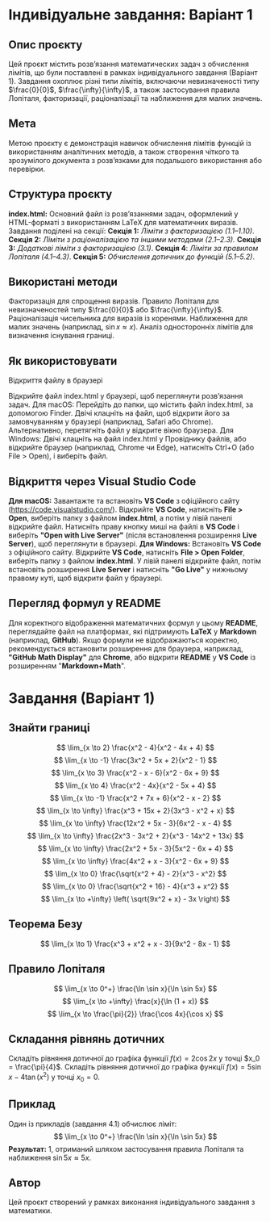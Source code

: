 # Індивідуальне завдання: Варіант 1
## Опис проєкту
Цей проєкт містить розв’язання математических задач з обчислення лімітів, що були поставлені в рамках індивідуального завдання (Варіант 1). Завдання охоплює різні типи лімітів, включаючи невизначеності типу $\frac{0}{0}$, $\frac{\infty}{\infty}$, а також застосування правила Лопіталя, факторизації, раціоналізації та наближення для малих значень.
## Мета
Метою проєкту є демонстрація навичок обчислення лімітів функцій із використанням аналітичних методів, а також створення чіткого та зрозумілого документа з розв’язками для подальшого використання або перевірки.
## Структура проєкту

**index.html:** Основний файл із розв’язаннями задач, оформлений у HTML-форматі з використанням LaTeX для математичних виразів. Завдання поділені на секції:
**Секція 1:** *Ліміти з факторизацією (1.1–1.10)*.
**Секція 2:** *Ліміти з раціоналізацією та іншими методами (2.1–2.3).*
**Секція 3:** *Додаткові ліміти з факторизацією (3.1)*.
**Секція 4**: *Ліміти за правилом Лопіталя (4.1–4.3)*.
**Секція 5:** *Обчислення дотичних до функцій (5.1–5.2)*.



## Використані методи

Факторизація для спрощення виразів.
Правило Лопіталя для невизначеностей типу $\frac{0}{0}$ або $\frac{\infty}{\infty}$.
Раціоналізація чисельника для виразів із коренями.
Наближення для малих значень (наприклад, $\sin x \approx x$).
Аналіз односторонніх лімітів для визначення існування границі.

## Як використовувати
Відкриття файлу в браузері

Відкрийте файл index.html у браузері, щоб переглянути розв’язання задач.
Для macOS: Перейдіть до папки, що містить файл index.html, за допомогою Finder. Двічі клацніть на файл, щоб відкрити його за замовчуванням у браузері (наприклад, Safari або Chrome). Альтернативно, перетягніть файл у відкрите вікно браузера.
Для Windows: Двічі клацніть на файл index.html у Провіднику файлів, або відкрийте браузер (наприклад, Chrome чи Edge), натисніть Ctrl+O (або File > Open), і виберіть файл.

## Відкриття через Visual Studio Code

**Для macOS:** Завантажте та встановіть **VS Code** з офіційного сайту (https://code.visualstudio.com/). Відкрийте **VS Code**, натисніть **File > Open**, виберіть папку з файлом **index.html**, а потім у лівій панелі відкрийте файл. Натисніть праву кнопку миші на файлі в **VS Code** і виберіть **"Open with Live Server"** (після встановлення розширення **Live Server**), щоб переглянути в браузері.
**Для Windows:** Встановіть **VS Code** з офіційного сайту. Відкрийте **VS Code**, натисніть **File > Open Folder**, виберіть папку з файлом **index.html**. У лівій панелі відкрийте файл, потім встановіть розширення **Live Server** і натисніть **"Go Live"** у нижньому правому куті, щоб відкрити файл у браузері.

## Перегляд формул у README
Для коректного відображення математичних формул у цьому **README**, переглядайте файл на платформах, які підтримують **LaTeX** у **Markdown** (наприклад, **GitHub**). Якщо формули не відображаються коректно, рекомендується встановити розширення для браузера, наприклад, **"GitHub Math Display"** для **Chrome**, або відкрити **README** у **VS Code** із розширенням "**Markdown+Math**".
# Завдання (Варіант 1)
## Знайти границі

$$ \lim_{x \to 2} \frac{x^2 - 4}{x^2 - 4x + 4} $$
$$ \lim_{x \to -1} \frac{3x^2 + 5x + 2}{x^2 - 1} $$
$$ \lim_{x \to 3} \frac{x^2 - x - 6}{x^2 - 6x + 9} $$
$$ \lim_{x \to 4} \frac{x^2 - 4x}{x^2 - 5x + 4} $$
$$ \lim_{x \to -1} \frac{x^2 + 7x + 6}{x^2 - x - 2} $$
$$ \lim_{x \to \infty} \frac{x^3 + 15x + 2}{3x^3 - x^2 + x} $$
$$ \lim_{x \to \infty} \frac{12x^2 + 5x - 3}{6x^2 - x - 4} $$
$$ \lim_{x \to \infty} \frac{2x^3 - 3x^2 + 2}{x^3 - 14x^2 + 13x} $$
$$ \lim_{x \to \infty} \frac{2x^2 + 5x - 3}{5x^2 - 6x + 4} $$
$$ \lim_{x \to \infty} \frac{4x^2 + x - 3}{x^2 - 6x + 9} $$
$$ \lim_{x \to 0} \frac{\sqrt{x^2 + 4} - 2}{x^3 - x^2} $$
$$ \lim_{x \to 0} \frac{\sqrt{x^2 + 16} - 4}{x^3 + x^2} $$
$$ \lim_{x \to +\infty} \left( \sqrt{9x^2 + x} - 3x \right) $$

## Теорема Безу
$$ \lim_{x \to 1} \frac{x^3 + x^2 + x - 3}{9x^2 - 8x - 1} $$
## Правило Лопіталя

$$ \lim_{x \to 0^+} \frac{\ln \sin x}{\ln \sin 5x} $$
$$ \lim_{x \to +\infty} \frac{x}{\ln (1 + x)} $$
$$ \lim_{x \to \frac{\pi}{2}} \frac{\cos 4x}{\cos x} $$

## Складання рівнянь дотичних

Складіть рівняння дотичної до графіка функції $f(x) = 2 \cos 2x$ у точці $x_0 = \frac{\pi}{4}$.
Складіть рівняння дотичної до графіка функції $f(x) = 5 \sin x - 4 \tan (x^2)$ у точці $x_0 = 0$.

## Приклад
Один із прикладів (завдання 4.1) обчислює ліміт:$$ \lim_{x \to 0^+} \frac{\ln \sin x}{\ln \sin 5x} $$**Результат:** $1$, отриманий шляхом застосування правила Лопіталя та наближення $\sin 5x \approx 5x$.
## Автор
Цей проєкт створений у рамках виконання індивідуального завдання з математики.
